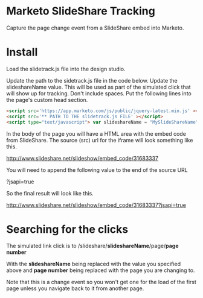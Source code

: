 Marketo SlideShare Tracking
========================

Capture the page change event from a SlideShare embed into Marketo.

Install
========================

Load the slidetrack.js file into the design studio.

Update the path to the sidetrack.js file in the code below.
Update the slideshareName value.  This will be used as part of the simulated click that will show up for tracking.  Don't include spaces.
Put the following lines into the page's custom head section. 

```HTML
<script src='https://app.marketo.com/js/public/jquery-latest.min.js' ></script>
<script src='** PATH TO THE slidetrack.js FILE' ></script>
<script type="text/javascript"> var slideshareName = "MySlideShareName";</script>
```

In the body of the page you will have a HTML area with the embed code from SlideShare.  The source (src) url for the iframe will look something like this.

http://www.slideshare.net/slideshow/embed_code/31683337

You will need to append the following value to the end of the source URL

?jsapi=true

So the final result will look like this.

http://www.slideshare.net/slideshow/embed_code/31683337?jsapi=true

Searching for the clicks
========================

The simulated link click is to /slideshare/**slideshareName**/page/**page number**

With the **slideshareName** being replaced with the value you specified above and **page number** being replaced with the page you are changing to.

Note that this is a change event so you won't get one for the load of the first page unless you navigate back to it from another page.
